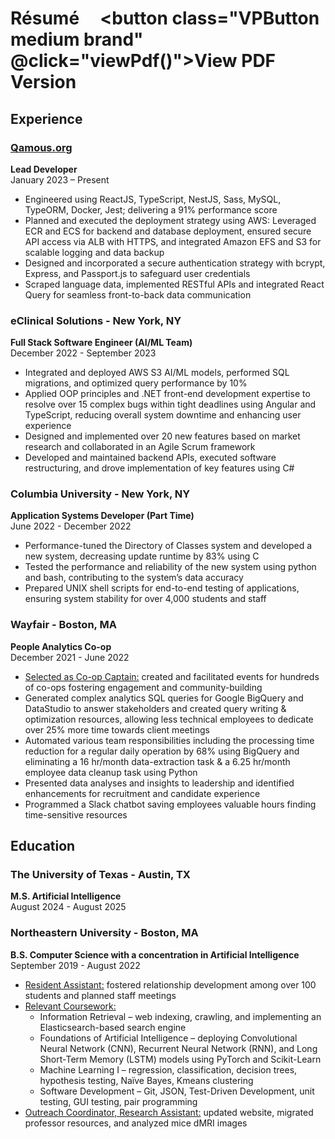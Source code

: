 # Résumé &nbsp; &nbsp; <button class="VPButton medium brand" @click="viewPdf()">View PDF Version</button>

## Experience

### [Qamous.org](www.qamous.org)
**Lead Developer**  
January 2023 – Present  
- Engineered using ReactJS, TypeScript, NestJS, Sass, MySQL, TypeORM, Docker, Jest; delivering a 91% performance score
- Planned and executed the deployment strategy using AWS: Leveraged ECR and ECS for backend and database deployment, ensured secure API access via ALB with HTTPS, and integrated Amazon EFS and S3 for scalable logging and data backup
- Designed and incorporated a secure authentication strategy with bcrypt, Express, and Passport.js to safeguard user credentials
- Scraped language data, implemented RESTful APIs and integrated React Query for seamless front-to-back data communication

### eClinical Solutions - New York, NY
**Full Stack Software Engineer (AI/ML Team)**  
December 2022 - September 2023  
- Integrated and deployed AWS S3 AI/ML models, performed SQL migrations, and optimized query performance by 10%
- Applied OOP principles and .NET front-end development expertise to resolve over 15 complex bugs within tight deadlines using Angular and TypeScript, reducing overall system downtime and enhancing user experience
- Designed and implemented over 20 new features based on market research and collaborated in an Agile Scrum framework
- Developed and maintained backend APIs, executed software restructuring, and drove implementation of key features using C#

### Columbia University - New York, NY
**Application Systems Developer (Part Time)**  
June 2022 - December 2022  
- Performance-tuned the Directory of Classes system and developed a new system, decreasing update runtime by 83% using C
- Tested the performance and reliability of the new system using python and bash, contributing to the system’s data accuracy
- Prepared UNIX shell scripts for end-to-end testing of applications, ensuring system stability for over 4,000 students and staff

### Wayfair - Boston, MA
**People Analytics Co-op**  
December 2021 - June 2022  
- <u>Selected as Co-op Captain:</u> created and facilitated events for hundreds of co-ops fostering engagement and community-building
- Generated complex analytics SQL queries for Google BigQuery and DataStudio to answer stakeholders and created query writing & optimization resources, allowing less technical employees to dedicate over 25% more time towards client meetings
- Automated various team responsibilities including the processing time reduction for a regular daily operation by 68% using BigQuery and eliminating a 16 hr/month data-extraction task & a 6.25 hr/month employee data cleanup task using Python
- Presented data analyses and insights to leadership and identified enhancements for recruitment and candidate experience
- Programmed a Slack chatbot saving employees valuable hours finding time-sensitive resources

## Education
### The University of Texas - Austin, TX
**M.S. Artificial Intelligence**
<br />
August 2024 - August 2025

### Northeastern University - Boston, MA
**B.S. Computer Science with a concentration in Artificial Intelligence**
<br />
September 2019 - August 2022
- <u>Resident Assistant:</u> fostered relationship development among over 100 students and planned staff meetings
- <u>Relevant Coursework:</u> 
  - Information Retrieval – web indexing, crawling, and implementing an Elasticsearch-based search engine
  - Foundations of Artificial Intelligence – deploying Convolutional Neural Network (CNN), Recurrent Neural Network (RNN), and Long Short-Term Memory (LSTM) models using PyTorch and Scikit-Learn
  - Machine Learning I – regression, classification, decision trees, hypothesis testing, Naïve Bayes, Kmeans clustering
  - Software Development – Git, JSON, Test-Driven Development, unit testing, GUI testing, pair programming
- <u>Outreach Coordinator, Research Assistant:</u> updated website, migrated professor resources, and analyzed mice dMRI images

<script>
export default {
  methods: {
    viewPdf() {
      window.location.href = "Anthony_Resume.pdf";
    }
  }
}
</script>